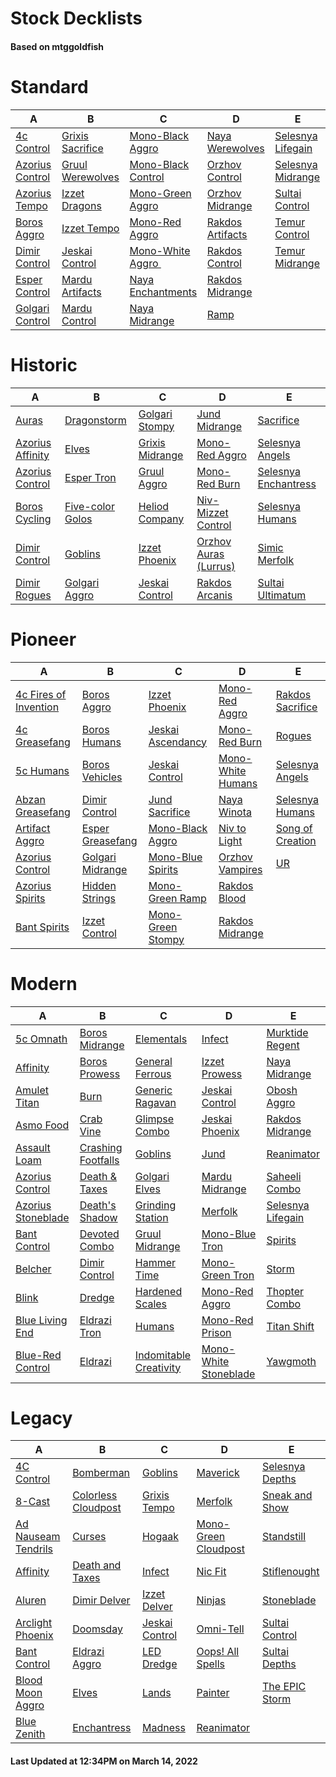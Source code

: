 # Stock Decklists
#### Based on mtggoldfish


# Standard

|                                A                                 |                                 B                                  |                                   C                                    |                                 D                                  |                                  E                                   |
|------------------------------------------------------------------|--------------------------------------------------------------------|------------------------------------------------------------------------|--------------------------------------------------------------------|----------------------------------------------------------------------|
|[4c Control](./mtggoldfish/Standard/decks/4c_Control.md)          |[Grixis Sacrifice](./mtggoldfish/Standard/decks/Grixis_Sacrifice.md)|[Mono-Black Aggro](./mtggoldfish/Standard/decks/Mono-Black_Aggro.md)    |[Naya Werewolves](./mtggoldfish/Standard/decks/Naya_Werewolves.md)  |[Selesnya Lifegain](./mtggoldfish/Standard/decks/Selesnya_Lifegain.md)|
|[Azorius Control](./mtggoldfish/Standard/decks/Azorius_Control.md)|[Gruul Werewolves](./mtggoldfish/Standard/decks/Gruul_Werewolves.md)|[Mono-Black Control](./mtggoldfish/Standard/decks/Mono-Black_Control.md)|[Orzhov Control](./mtggoldfish/Standard/decks/Orzhov_Control.md)    |[Selesnya Midrange](./mtggoldfish/Standard/decks/Selesnya_Midrange.md)|
|[Azorius Tempo](./mtggoldfish/Standard/decks/Azorius_Tempo.md)    |[Izzet Dragons](./mtggoldfish/Standard/decks/Izzet_Dragons.md)      |[Mono-Green Aggro](./mtggoldfish/Standard/decks/Mono-Green_Aggro.md)    |[Orzhov Midrange](./mtggoldfish/Standard/decks/Orzhov_Midrange.md)  |[Sultai Control](./mtggoldfish/Standard/decks/Sultai_Control.md)      |
|[Boros Aggro](./mtggoldfish/Standard/decks/Boros_Aggro.md)        |[Izzet Tempo](./mtggoldfish/Standard/decks/Izzet_Tempo.md)          |[Mono-Red Aggro](./mtggoldfish/Standard/decks/Mono-Red_Aggro.md)        |[Rakdos Artifacts](./mtggoldfish/Standard/decks/Rakdos_Artifacts.md)|[Temur Control](./mtggoldfish/Standard/decks/Temur_Control.md)        |
|[Dimir Control](./mtggoldfish/Standard/decks/Dimir_Control.md)    |[Jeskai Control](./mtggoldfish/Standard/decks/Jeskai_Control.md)    |[Mono-White Aggro ️](./mtggoldfish/Standard/decks/Mono-White_Aggro_️.md)|[Rakdos Control](./mtggoldfish/Standard/decks/Rakdos_Control.md)    |[Temur Midrange](./mtggoldfish/Standard/decks/Temur_Midrange.md)      |
|[Esper Control](./mtggoldfish/Standard/decks/Esper_Control.md)    |[Mardu Artifacts](./mtggoldfish/Standard/decks/Mardu_Artifacts.md)  |[Naya Enchantments](./mtggoldfish/Standard/decks/Naya_Enchantments.md)  |[Rakdos Midrange](./mtggoldfish/Standard/decks/Rakdos_Midrange.md)  |                                                                      |
|[Golgari Control](./mtggoldfish/Standard/decks/Golgari_Control.md)|[Mardu Control](./mtggoldfish/Standard/decks/Mardu_Control.md)      |[Naya Midrange](./mtggoldfish/Standard/decks/Naya_Midrange.md)          |[Ramp](./mtggoldfish/Standard/decks/Ramp.md)                        |                                                                      |


# Historic

|                                 A                                  |                                 B                                  |                                C                                 |                                      D                                       |                                     E                                      |
|--------------------------------------------------------------------|--------------------------------------------------------------------|------------------------------------------------------------------|------------------------------------------------------------------------------|----------------------------------------------------------------------------|
|[Auras](./mtggoldfish/Historic/decks/Auras.md)                      |[Dragonstorm](./mtggoldfish/Historic/decks/Dragonstorm.md)          |[Golgari Stompy](./mtggoldfish/Historic/decks/Golgari_Stompy.md)  |[Jund Midrange](./mtggoldfish/Historic/decks/Jund_Midrange.md)                |[Sacrifice](./mtggoldfish/Historic/decks/Sacrifice.md)                      |
|[Azorius Affinity](./mtggoldfish/Historic/decks/Azorius_Affinity.md)|[Elves](./mtggoldfish/Historic/decks/Elves.md)                      |[Grixis Midrange](./mtggoldfish/Historic/decks/Grixis_Midrange.md)|[Mono-Red Aggro](./mtggoldfish/Historic/decks/Mono-Red_Aggro.md)              |[Selesnya Angels](./mtggoldfish/Historic/decks/Selesnya_Angels.md)          |
|[Azorius Control](./mtggoldfish/Historic/decks/Azorius_Control.md)  |[Esper Tron](./mtggoldfish/Historic/decks/Esper_Tron.md)            |[Gruul Aggro](./mtggoldfish/Historic/decks/Gruul_Aggro.md)        |[Mono-Red Burn](./mtggoldfish/Historic/decks/Mono-Red_Burn.md)                |[Selesnya Enchantress](./mtggoldfish/Historic/decks/Selesnya_Enchantress.md)|
|[Boros Cycling](./mtggoldfish/Historic/decks/Boros_Cycling.md)      |[Five-color Golos](./mtggoldfish/Historic/decks/Five-color_Golos.md)|[Heliod Company](./mtggoldfish/Historic/decks/Heliod_Company.md)  |[Niv-Mizzet Control](./mtggoldfish/Historic/decks/Niv-Mizzet_Control.md)      |[Selesnya Humans](./mtggoldfish/Historic/decks/Selesnya_Humans.md)          |
|[Dimir Control](./mtggoldfish/Historic/decks/Dimir_Control.md)      |[Goblins](./mtggoldfish/Historic/decks/Goblins.md)                  |[Izzet Phoenix](./mtggoldfish/Historic/decks/Izzet_Phoenix.md)    |[Orzhov Auras (Lurrus)](./mtggoldfish/Historic/decks/Orzhov_Auras_(Lurrus).md)|[Simic Merfolk](./mtggoldfish/Historic/decks/Simic_Merfolk.md)              |
|[Dimir Rogues](./mtggoldfish/Historic/decks/Dimir_Rogues.md)        |[Golgari Aggro](./mtggoldfish/Historic/decks/Golgari_Aggro.md)      |[Jeskai Control](./mtggoldfish/Historic/decks/Jeskai_Control.md)  |[Rakdos Arcanis](./mtggoldfish/Historic/decks/Rakdos_Arcanis.md)              |[Sultai Ultimatum](./mtggoldfish/Historic/decks/Sultai_Ultimatum.md)        |


# Pioneer

|                                      A                                      |                                 B                                 |                                  C                                  |                                  D                                  |                                 E                                 |
|-----------------------------------------------------------------------------|-------------------------------------------------------------------|---------------------------------------------------------------------|---------------------------------------------------------------------|-------------------------------------------------------------------|
|[4c Fires of Invention](./mtggoldfish/Pioneer/decks/4c_Fires_of_Invention.md)|[Boros Aggro](./mtggoldfish/Pioneer/decks/Boros_Aggro.md)          |[Izzet Phoenix](./mtggoldfish/Pioneer/decks/Izzet_Phoenix.md)        |[Mono-Red Aggro](./mtggoldfish/Pioneer/decks/Mono-Red_Aggro.md)      |[Rakdos Sacrifice](./mtggoldfish/Pioneer/decks/Rakdos_Sacrifice.md)|
|[4c Greasefang](./mtggoldfish/Pioneer/decks/4c_Greasefang.md)                |[Boros Humans](./mtggoldfish/Pioneer/decks/Boros_Humans.md)        |[Jeskai Ascendancy](./mtggoldfish/Pioneer/decks/Jeskai_Ascendancy.md)|[Mono-Red Burn](./mtggoldfish/Pioneer/decks/Mono-Red_Burn.md)        |[Rogues](./mtggoldfish/Pioneer/decks/Rogues.md)                    |
|[5c Humans](./mtggoldfish/Pioneer/decks/5c_Humans.md)                        |[Boros Vehicles](./mtggoldfish/Pioneer/decks/Boros_Vehicles.md)    |[Jeskai Control](./mtggoldfish/Pioneer/decks/Jeskai_Control.md)      |[Mono-White Humans](./mtggoldfish/Pioneer/decks/Mono-White_Humans.md)|[Selesnya Angels](./mtggoldfish/Pioneer/decks/Selesnya_Angels.md)  |
|[Abzan Greasefang](./mtggoldfish/Pioneer/decks/Abzan_Greasefang.md)          |[Dimir Control](./mtggoldfish/Pioneer/decks/Dimir_Control.md)      |[Jund Sacrifice](./mtggoldfish/Pioneer/decks/Jund_Sacrifice.md)      |[Naya Winota](./mtggoldfish/Pioneer/decks/Naya_Winota.md)            |[Selesnya Humans](./mtggoldfish/Pioneer/decks/Selesnya_Humans.md)  |
|[Artifact Aggro](./mtggoldfish/Pioneer/decks/Artifact_Aggro.md)              |[Esper Greasefang](./mtggoldfish/Pioneer/decks/Esper_Greasefang.md)|[Mono-Black Aggro](./mtggoldfish/Pioneer/decks/Mono-Black_Aggro.md)  |[Niv to Light](./mtggoldfish/Pioneer/decks/Niv_to_Light.md)          |[Song of Creation](./mtggoldfish/Pioneer/decks/Song_of_Creation.md)|
|[Azorius Control](./mtggoldfish/Pioneer/decks/Azorius_Control.md)            |[Golgari Midrange](./mtggoldfish/Pioneer/decks/Golgari_Midrange.md)|[Mono-Blue Spirits](./mtggoldfish/Pioneer/decks/Mono-Blue_Spirits.md)|[Orzhov Vampires](./mtggoldfish/Pioneer/decks/Orzhov_Vampires.md)    |[UR](./mtggoldfish/Pioneer/decks/UR.md)                            |
|[Azorius Spirits](./mtggoldfish/Pioneer/decks/Azorius_Spirits.md)            |[Hidden Strings](./mtggoldfish/Pioneer/decks/Hidden_Strings.md)    |[Mono-Green Ramp](./mtggoldfish/Pioneer/decks/Mono-Green_Ramp.md)    |[Rakdos Blood](./mtggoldfish/Pioneer/decks/Rakdos_Blood.md)          |                                                                   |
|[Bant Spirits](./mtggoldfish/Pioneer/decks/Bant_Spirits.md)                  |[Izzet Control](./mtggoldfish/Pioneer/decks/Izzet_Control.md)      |[Mono-Green Stompy](./mtggoldfish/Pioneer/decks/Mono-Green_Stompy.md)|[Rakdos Midrange](./mtggoldfish/Pioneer/decks/Rakdos_Midrange.md)    |                                                                   |


# Modern

|                                  A                                   |                                  B                                   |                                      C                                       |                                     D                                      |                                 E                                  |
|----------------------------------------------------------------------|----------------------------------------------------------------------|------------------------------------------------------------------------------|----------------------------------------------------------------------------|--------------------------------------------------------------------|
|[5c Omnath](./mtggoldfish/Modern/decks/5c_Omnath.md)                  |[Boros Midrange](./mtggoldfish/Modern/decks/Boros_Midrange.md)        |[Elementals](./mtggoldfish/Modern/decks/Elementals.md)                        |[Infect](./mtggoldfish/Modern/decks/Infect.md)                              |[Murktide Regent](./mtggoldfish/Modern/decks/Murktide_Regent.md)    |
|[Affinity](./mtggoldfish/Modern/decks/Affinity.md)                    |[Boros Prowess](./mtggoldfish/Modern/decks/Boros_Prowess.md)          |[General Ferrous](./mtggoldfish/Modern/decks/General_Ferrous.md)              |[Izzet Prowess](./mtggoldfish/Modern/decks/Izzet_Prowess.md)                |[Naya Midrange](./mtggoldfish/Modern/decks/Naya_Midrange.md)        |
|[Amulet Titan](./mtggoldfish/Modern/decks/Amulet_Titan.md)            |[Burn](./mtggoldfish/Modern/decks/Burn.md)                            |[Generic Ragavan](./mtggoldfish/Modern/decks/Generic_Ragavan.md)              |[Jeskai Control](./mtggoldfish/Modern/decks/Jeskai_Control.md)              |[Obosh Aggro](./mtggoldfish/Modern/decks/Obosh_Aggro.md)            |
|[Asmo Food](./mtggoldfish/Modern/decks/Asmo_Food.md)                  |[Crab Vine](./mtggoldfish/Modern/decks/Crab_Vine.md)                  |[Glimpse Combo](./mtggoldfish/Modern/decks/Glimpse_Combo.md)                  |[Jeskai Phoenix](./mtggoldfish/Modern/decks/Jeskai_Phoenix.md)              |[Rakdos Midrange](./mtggoldfish/Modern/decks/Rakdos_Midrange.md)    |
|[Assault Loam](./mtggoldfish/Modern/decks/Assault_Loam.md)            |[Crashing Footfalls](./mtggoldfish/Modern/decks/Crashing_Footfalls.md)|[Goblins](./mtggoldfish/Modern/decks/Goblins.md)                              |[Jund](./mtggoldfish/Modern/decks/Jund.md)                                  |[Reanimator](./mtggoldfish/Modern/decks/Reanimator.md)              |
|[Azorius Control](./mtggoldfish/Modern/decks/Azorius_Control.md)      |[Death & Taxes](./mtggoldfish/Modern/decks/Death_&_Taxes.md)          |[Golgari Elves](./mtggoldfish/Modern/decks/Golgari_Elves.md)                  |[Mardu Midrange](./mtggoldfish/Modern/decks/Mardu_Midrange.md)              |[Saheeli Combo](./mtggoldfish/Modern/decks/Saheeli_Combo.md)        |
|[Azorius Stoneblade](./mtggoldfish/Modern/decks/Azorius_Stoneblade.md)|[Death's Shadow](./mtggoldfish/Modern/decks/Death's_Shadow.md)        |[Grinding Station](./mtggoldfish/Modern/decks/Grinding_Station.md)            |[Merfolk](./mtggoldfish/Modern/decks/Merfolk.md)                            |[Selesnya Lifegain](./mtggoldfish/Modern/decks/Selesnya_Lifegain.md)|
|[Bant Control](./mtggoldfish/Modern/decks/Bant_Control.md)            |[Devoted Combo](./mtggoldfish/Modern/decks/Devoted_Combo.md)          |[Gruul Midrange](./mtggoldfish/Modern/decks/Gruul_Midrange.md)                |[Mono-Blue Tron](./mtggoldfish/Modern/decks/Mono-Blue_Tron.md)              |[Spirits](./mtggoldfish/Modern/decks/Spirits.md)                    |
|[Belcher](./mtggoldfish/Modern/decks/Belcher.md)                      |[Dimir Control](./mtggoldfish/Modern/decks/Dimir_Control.md)          |[Hammer Time](./mtggoldfish/Modern/decks/Hammer_Time.md)                      |[Mono-Green Tron](./mtggoldfish/Modern/decks/Mono-Green_Tron.md)            |[Storm](./mtggoldfish/Modern/decks/Storm.md)                        |
|[Blink](./mtggoldfish/Modern/decks/Blink.md)                          |[Dredge](./mtggoldfish/Modern/decks/Dredge.md)                        |[Hardened Scales](./mtggoldfish/Modern/decks/Hardened_Scales.md)              |[Mono-Red Aggro](./mtggoldfish/Modern/decks/Mono-Red_Aggro.md)              |[Thopter Combo](./mtggoldfish/Modern/decks/Thopter_Combo.md)        |
|[Blue Living End](./mtggoldfish/Modern/decks/Blue_Living_End.md)      |[Eldrazi Tron](./mtggoldfish/Modern/decks/Eldrazi_Tron.md)            |[Humans](./mtggoldfish/Modern/decks/Humans.md)                                |[Mono-Red Prison](./mtggoldfish/Modern/decks/Mono-Red_Prison.md)            |[Titan Shift](./mtggoldfish/Modern/decks/Titan_Shift.md)            |
|[Blue-Red Control](./mtggoldfish/Modern/decks/Blue-Red_Control.md)    |[Eldrazi](./mtggoldfish/Modern/decks/Eldrazi.md)                      |[Indomitable Creativity](./mtggoldfish/Modern/decks/Indomitable_Creativity.md)|[Mono-White Stoneblade](./mtggoldfish/Modern/decks/Mono-White_Stoneblade.md)|[Yawgmoth](./mtggoldfish/Modern/decks/Yawgmoth.md)                  |


# Legacy

|                                   A                                    |                                   B                                    |                              C                               |                                    D                                     |                               E                                |
|------------------------------------------------------------------------|------------------------------------------------------------------------|--------------------------------------------------------------|--------------------------------------------------------------------------|----------------------------------------------------------------|
|[4C Control](./mtggoldfish/Legacy/decks/4C_Control.md)                  |[Bomberman](./mtggoldfish/Legacy/decks/Bomberman.md)                    |[Goblins](./mtggoldfish/Legacy/decks/Goblins.md)              |[Maverick](./mtggoldfish/Legacy/decks/Maverick.md)                        |[Selesnya Depths](./mtggoldfish/Legacy/decks/Selesnya_Depths.md)|
|[8-Cast](./mtggoldfish/Legacy/decks/8-Cast.md)                          |[Colorless Cloudpost](./mtggoldfish/Legacy/decks/Colorless_Cloudpost.md)|[Grixis Tempo](./mtggoldfish/Legacy/decks/Grixis_Tempo.md)    |[Merfolk](./mtggoldfish/Legacy/decks/Merfolk.md)                          |[Sneak and Show](./mtggoldfish/Legacy/decks/Sneak_and_Show.md)  |
|[Ad Nauseam Tendrils](./mtggoldfish/Legacy/decks/Ad_Nauseam_Tendrils.md)|[Curses](./mtggoldfish/Legacy/decks/Curses.md)                          |[Hogaak](./mtggoldfish/Legacy/decks/Hogaak.md)                |[Mono-Green Cloudpost](./mtggoldfish/Legacy/decks/Mono-Green_Cloudpost.md)|[Standstill](./mtggoldfish/Legacy/decks/Standstill.md)          |
|[Affinity](./mtggoldfish/Legacy/decks/Affinity.md)                      |[Death and Taxes](./mtggoldfish/Legacy/decks/Death_and_Taxes.md)        |[Infect](./mtggoldfish/Legacy/decks/Infect.md)                |[Nic Fit](./mtggoldfish/Legacy/decks/Nic_Fit.md)                          |[Stiflenought](./mtggoldfish/Legacy/decks/Stiflenought.md)      |
|[Aluren](./mtggoldfish/Legacy/decks/Aluren.md)                          |[Dimir Delver](./mtggoldfish/Legacy/decks/Dimir_Delver.md)              |[Izzet Delver](./mtggoldfish/Legacy/decks/Izzet_Delver.md)    |[Ninjas](./mtggoldfish/Legacy/decks/Ninjas.md)                            |[Stoneblade](./mtggoldfish/Legacy/decks/Stoneblade.md)          |
|[Arclight Phoenix](./mtggoldfish/Legacy/decks/Arclight_Phoenix.md)      |[Doomsday](./mtggoldfish/Legacy/decks/Doomsday.md)                      |[Jeskai Control](./mtggoldfish/Legacy/decks/Jeskai_Control.md)|[Omni-Tell](./mtggoldfish/Legacy/decks/Omni-Tell.md)                      |[Sultai Control](./mtggoldfish/Legacy/decks/Sultai_Control.md)  |
|[Bant Control](./mtggoldfish/Legacy/decks/Bant_Control.md)              |[Eldrazi Aggro](./mtggoldfish/Legacy/decks/Eldrazi_Aggro.md)            |[LED Dredge](./mtggoldfish/Legacy/decks/LED_Dredge.md)        |[Oops! All Spells](./mtggoldfish/Legacy/decks/Oops!_All_Spells.md)        |[Sultai Depths](./mtggoldfish/Legacy/decks/Sultai_Depths.md)    |
|[Blood Moon Aggro](./mtggoldfish/Legacy/decks/Blood_Moon_Aggro.md)      |[Elves](./mtggoldfish/Legacy/decks/Elves.md)                            |[Lands](./mtggoldfish/Legacy/decks/Lands.md)                  |[Painter](./mtggoldfish/Legacy/decks/Painter.md)                          |[The EPIC Storm](./mtggoldfish/Legacy/decks/The_EPIC_Storm.md)  |
|[Blue Zenith](./mtggoldfish/Legacy/decks/Blue_Zenith.md)                |[Enchantress](./mtggoldfish/Legacy/decks/Enchantress.md)                |[Madness](./mtggoldfish/Legacy/decks/Madness.md)              |[Reanimator](./mtggoldfish/Legacy/decks/Reanimator.md)                    |                                                                |



#### Last Updated at 12:34PM on March 14, 2022